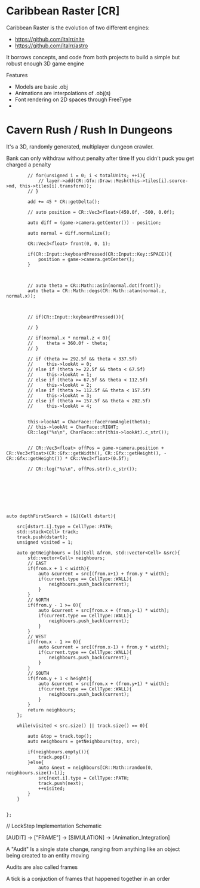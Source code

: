 # Caribbean Raster [CR]

Caribbean Raster is the evolution of two different engines:
- https://github.com/italrr/nite
- https://github.com/italrr/astro

It borrows concepts, and code from both projects to build a simple but robust enough 3D game engine

Features
- Models are basic .obj
- Animations are interpolations of .obj(s)
- Font rendering on 2D spaces through FreeType
- 

# Cavern Rush / Rush In Dungeons

It's a 3D, randomly generated, multiplayer dungeon crawler.




Bank can only withdraw without penalty after time
If you didn't puck you get charged a penalty





            // for(unsigned i = 0; i < totalUnits; ++i){
                // layer->add(CR::Gfx::Draw::Mesh(this->tiles[i].source->md, this->tiles[i].transform));
            // }

            add += 45 * CR::getDelta();

            // auto position = CR::Vec3<float>(450.0f, -500, 0.0f);

            auto diff = (game->camera.getCenter()) - position;

            auto normal = diff.normalize();

            CR::Vec3<float> front(0, 0, 1);

            if(CR::Input::keyboardPressed(CR::Input::Key::SPACE)){
                position = game->camera.getCenter();
            }

            

            // auto theta = CR::Math::asin(normal.dot(front));
            auto theta = CR::Math::degs(CR::Math::atan(normal.z, normal.x));



            // if(CR::Input::keyboardPressed()){

            // }

            // if(normal.x * normal.z < 0){
            //     theta = 360.0f - theta;
            // }

            // if (theta >= 292.5f && theta < 337.5f)
            //     this->lookAt = 0;
            // else if (theta >= 22.5f && theta < 67.5f)
            //     this->lookAt = 1;
            // else if (theta >= 67.5f && theta < 112.5f)
            //     this->lookAt = 2;
            // else if (theta >= 112.5f && theta < 157.5f)
            //     this->lookAt = 3;
            // else if (theta >= 157.5f && theta < 202.5f)
            //     this->lookAt = 4;


            this->lookAt = CharFace::faceFromAngle(theta);
            // this->lookAt = CharFace::RIGHT;
            CR::log("%s\n", CharFace::str(this->lookAt).c_str());


            // CR::Vec3<float> offPos = game->camera.position + CR::Vec3<float>(CR::Gfx::getWidth(), CR::Gfx::getHeight(), -CR::Gfx::getHeight()) * CR::Vec3<float>(0.5f);

            // CR::log("%s\n", offPos.str().c_str());








    auto depthFirstSearch = [&](Cell dstart){
        
        src[dstart.i].type = CellType::PATH;
        std::stack<Cell> track;
        track.push(dstart);
        unsigned visited = 1;

        auto getNeighbours = [&](Cell &from, std::vector<Cell> &src){
            std::vector<Cell> neighbours;
            // EAST
            if(from.x + 1 < width){
                auto &current = src[(from.x+1) + from.y * width];
                if(current.type == CellType::WALL){
                    neighbours.push_back(current);
                }
            }            
            // NORTH
            if(from.y - 1 >= 0){
                auto &current = src[from.x + (from.y-1) * width];
                if(current.type == CellType::WALL){
                    neighbours.push_back(current);
                }
            }
            // WEST
            if(from.x - 1 >= 0){
                auto &current = src[(from.x-1) + from.y * width];
                if(current.type == CellType::WALL){
                    neighbours.push_back(current);
                }
            }               
            // SOUTH
            if(from.y + 1 < height){
                auto &current = src[from.x + (from.y+1) * width];
                if(current.type == CellType::WALL){
                    neighbours.push_back(current);
                }
            }     
            return neighbours;
        };

        while(visited < src.size() || track.size() == 0){

            auto &top = track.top();
            auto neighbours = getNeighbours(top, src);

            if(neighbours.empty()){
                track.pop();
            }else{
                auto &next = neighbours[CR::Math::random(0, neighbours.size()-1)];
                src[next.i].type = CellType::PATH;
                track.push(next);
                ++visited;
            }
        }
        

    };



// LockStep Implementation Schematic

[AUDIT] -> ["FRAME"] -> [SIMULATION] -> [Animation_Integration]

A "Audit" Is a single state change, ranging from anything like an object being created to an entity moving

Audits are also called frames

A tick is a conjuction of frames that happened together in an order